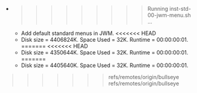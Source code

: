 * >>>>>>>>> Running inst-std-00-jwm-menu.sh ...
  * Add default standard menus in JWM.
<<<<<<< HEAD
  * Disk size = 4406824K. Space Used = 32K. Runtime = 00:00:00:01.
=======
<<<<<<< HEAD
  * Disk size = 4350644K. Space Used = 32K. Runtime = 00:00:00:01.
=======
  * Disk size = 4405640K. Space Used = 32K. Runtime = 00:00:00:01.
>>>>>>> refs/remotes/origin/bullseye
>>>>>>> refs/remotes/origin/bullseye
